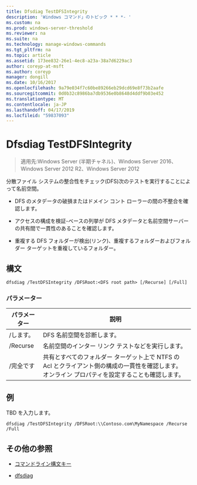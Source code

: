 ```yaml
---
title: Dfsdiag TestDFSIntegrity
description: 'Windows コマンド」のトピック * * *- '
ms.custom: na
ms.prod: windows-server-threshold
ms.reviewer: na
ms.suite: na
ms.technology: manage-windows-commands
ms.tgt_pltfrm: na
ms.topic: article
ms.assetid: 173ee832-26e1-4ec8-a23a-38a7d6229ac3
author: coreyp-at-msft
ms.author: coreyp
manager: dongill
ms.date: 10/16/2017
ms.openlocfilehash: 9a79e034f7c60be89266eb29dcd69e8f73b2aafe
ms.sourcegitcommit: 0d0b32c8986ba7db9536e0b8648d4ddf9b03e452
ms.translationtype: MT
ms.contentlocale: ja-JP
ms.lasthandoff: 04/17/2019
ms.locfileid: "59837093"
---
```

# <a name="dfsdiag-testdfsintegrity"></a>Dfsdiag TestDFSIntegrity

>適用先:Windows Server (半期チャネル)、Windows Server 2016、Windows Server 2012 R2、Windows Server 2012

分散ファイル システムの整合性をチェック\(DFS\)次のテストを実行することによって名前空間。  
  
-   DFS のメタデータの破損またはドメイン コント ローラーの間の不整合を確認します。  
  
-   アクセスの構成を検証\-ベースの列挙が DFS メタデータと名前空間サーバーの共有間で一貫性のあることを確認します。  
  
-   重複する DFS フォルダーが検出\(リンク\)、重複するフォルダーおよびフォルダー ターゲットを重複しているフォルダー。  
  
  
  
## <a name="syntax"></a>構文  
  
```  
dfsdiag /TestDFSIntegrity /DFSRoot:<DFS root path> [/Recurse] [/Full]  
```  
  
### <a name="parameters"></a>パラメーター  
  
|パラメーター|説明|  
|-------|--------|  
|\/します。<DFS root path>|DFS 名前空間を診断します。|  
|\/Recurse|名前空間のインター リンク テストなどを実行します。|  
|\/完全です|共有とすべてのフォルダー ターゲット上で NTFS の Acl とクライアント側の構成の一貫性を確認します。 オンライン プロパティを設定することも確認します。|  
  
## <a name="BKMK_Examples"></a>例  
TBD を入力します。  
  
```  
dfsdiag /TestDFSIntegrity /DFSRoot:\\Contoso.com\MyNamespace /Recurse /Full  
```  
  
## <a name="additional-references"></a>その他の参照  
  
-   [コマンドライン構文キー](command-line-syntax-key.md)  
  
-   [dfsdiag](dfsdiag.md)  
  

